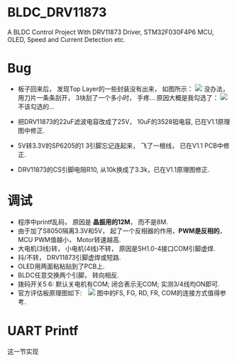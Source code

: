 # BLDC_DRV11873
A BLDC Control Project With DRV11873 Driver, STM32F030F4P6 MCU, OLED, Speed and Current Detection etc.

# Bug
- 板子回来后， 发现Top Layer的一些封装没有出来， 如图所示： ![](http://7xtauc.com1.z0.glb.clouddn.com/B2.png)
没办法， 用刀片一条条刮开， 3块刮了一个多小时， 手疼... 原因大概是我勾选了：
![](http://7xtauc.com1.z0.glb.clouddn.com/Bug1.png)
不该勾选的...

- 把DRV11873的22uF滤波电容改成了25V， 10uF的3528钽电容, 已在V1.1原理图中修正.  
- 5V转3.3V的SP6205的1 3引脚忘记连起来， 飞了一根线， 已在V1.1 PCB中修正.
- DRV11873的CS引脚电阻R10, 从10k换成了3.3k，已在V1.1原理图修正.

# 调试
- 程序中printf乱码， 原因是 **晶振用的12M**， 而不是8M.
- 由于加了S8050隔离3.3V和5V， 起了一个反相器的作用，**PWM是反相的**， MCU PWM值越小， Motor转速越高.  
- 大电机(3线)转， 小电机(4线)不转， 原因是SH1.0-4接口COM引脚虚焊.  
- 抖/不转， DRV11873引脚虚焊或短路.
- OLED用两面粘粘贴到了PCB上.  
- BLDC任意交换两个引脚， 转向相反.  
- 拨码开关5 6: 默认关电机有COM; 闭合表示无COM; 实测3/4线均ON即可.
- 官方评估板原理图如下:　![](http://7xtauc.com1.z0.glb.clouddn.com/DRV11873%E5%AE%98%E6%96%B9%E8%AF%84%E4%BC%B0%E6%9D%BF%E5%8E%9F%E7%90%86%E5%9B%BE.png)
图中的FS, FG, RD, FR, COM的连接方式值得参考.

# UART Printf
这一节实现
